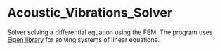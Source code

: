 # Acoustic_Vibrations_Solver
Solver solving a differential equation using the FEM. 
The program uses [Eigen library](http://eigen.tuxfamily.org/index.php?title=Main_Page) for solving systems of linear equations.
